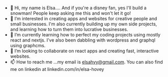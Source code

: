 - 👋 Hi, my name is Elsa.... And if you're a disney fan, yes I'll build a snowman! People keep asking me this and won't let it go!
- 👀 I’m interested in creating apps and websites for creative people and small businesses. I'm also currently building up my own side projects, and learning how to turn them into lucrative businesses.
- 🌱 I’m currently learning how to perfect my coding projects using mostly react and nextjs. I've also been dabbling with wordpress and graphql using graphcms.
- 💞️ I’m looking to collaborate on react apps and creating fast, interactive websites.
- 📫 How to reach me ...my email is elsahvy@gmail.com. You can also find me on linkedin at linkedin.com/in/elsa-hovey


